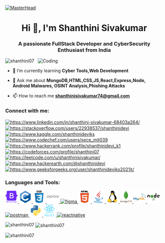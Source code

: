 [![MasterHead](file:///C:/Users/shant/Downloads/bannergif.gif)](https://rishavchanda.io)

<h1 align="center">Hi 👋, I'm Shanthini Sivakumar</h1>
<h3 align="center">A passionate FullStack Developer and CyberSecurity Enthusiast from India</h3>
<img align="right" alt="Coding" width="400" src="[C:\Users\shant\Downloads\download (1).jpeg](https://cdn.dribbble.com/users/1162077/screenshots/3848914/programmer.gif)">


<p align="left"> <img src="file:///C:/Users/shant/Downloads/programmer.gif" alt="shanthini07" /> </p>

- 🌱 I’m currently learning **Cyber Tools,Web Development**

- 💬 Ask me about **MongoDB,HTML,CSS,JS,React,Express,Node, Android Malwares, OSINT Analysis,Phishing Attacks**

- 📫 How to reach me **shanthinisivakumar74@gmail.com**

<h3 align="left">Connect with me:</h3>
<p align="left">
<a href="https://linkedin.com/in/https://www.linkedin.com/in/shanthini-sivakumar-68403a264/" target="blank"><img align="center" src="https://raw.githubusercontent.com/rahuldkjain/github-profile-readme-generator/master/src/images/icons/Social/linked-in-alt.svg" alt="https://www.linkedin.com/in/shanthini-sivakumar-68403a264/" height="30" width="40" /></a>
<a href="https://stackoverflow.com/users/https://stackoverflow.com/users/22938537/shanthinidevi" target="blank"><img align="center" src="https://raw.githubusercontent.com/rahuldkjain/github-profile-readme-generator/master/src/images/icons/Social/stack-overflow.svg" alt="https://stackoverflow.com/users/22938537/shanthinidevi" height="30" width="40" /></a>
<a href="https://kaggle.com/https://www.kaggle.com/shanthinideviks" target="blank"><img align="center" src="https://raw.githubusercontent.com/rahuldkjain/github-profile-readme-generator/master/src/images/icons/Social/kaggle.svg" alt="https://www.kaggle.com/shanthinideviks" height="30" width="40" /></a>
<a href="https://www.codechef.com/users/https://www.codechef.com/users/sece_mit039" target="blank"><img align="center" src="https://cdn.jsdelivr.net/npm/simple-icons@3.1.0/icons/codechef.svg" alt="https://www.codechef.com/users/sece_mit039" height="30" width="40" /></a>
<a href="https://www.hackerrank.com/https://www.hackerrank.com/profile/shanthinidevi_k1" target="blank"><img align="center" src="https://raw.githubusercontent.com/rahuldkjain/github-profile-readme-generator/master/src/images/icons/Social/hackerrank.svg" alt="https://www.hackerrank.com/profile/shanthinidevi_k1" height="30" width="40" /></a>
<a href="https://codeforces.com/profile/https://codeforces.com/profile/shanthini07" target="blank"><img align="center" src="https://raw.githubusercontent.com/rahuldkjain/github-profile-readme-generator/master/src/images/icons/Social/codeforces.svg" alt="https://codeforces.com/profile/shanthini07" height="30" width="40" /></a>
<a href="https://www.leetcode.com/https://leetcode.com/u/shanthinisivakumar/" target="blank"><img align="center" src="https://raw.githubusercontent.com/rahuldkjain/github-profile-readme-generator/master/src/images/icons/Social/leet-code.svg" alt="https://leetcode.com/u/shanthinisivakumar/" height="30" width="40" /></a>
<a href="https://www.hackerearth.com/https://www.hackerearth.com/@shanthinidevi" target="blank"><img align="center" src="https://raw.githubusercontent.com/rahuldkjain/github-profile-readme-generator/master/src/images/icons/Social/hackerearth.svg" alt="https://www.hackerearth.com/@shanthinidevi" height="30" width="40" /></a>
<a href="https://auth.geeksforgeeks.org/user/https://www.geeksforgeeks.org/user/shanthinideviks2021it/" target="blank"><img align="center" src="https://raw.githubusercontent.com/rahuldkjain/github-profile-readme-generator/master/src/images/icons/Social/geeks-for-geeks.svg" alt="https://www.geeksforgeeks.org/user/shanthinideviks2021it/" height="30" width="40" /></a>
</p>

<h3 align="left">Languages and Tools:</h3>
<p align="left"> <a href="https://getbootstrap.com" target="_blank" rel="noreferrer"> <img src="https://raw.githubusercontent.com/devicons/devicon/master/icons/bootstrap/bootstrap-plain-wordmark.svg" alt="bootstrap" width="40" height="40"/> </a> <a href="https://www.cprogramming.com/" target="_blank" rel="noreferrer"> <img src="https://raw.githubusercontent.com/devicons/devicon/master/icons/c/c-original.svg" alt="c" width="40" height="40"/> </a> <a href="https://www.w3schools.com/css/" target="_blank" rel="noreferrer"> <img src="https://raw.githubusercontent.com/devicons/devicon/master/icons/css3/css3-original-wordmark.svg" alt="css3" width="40" height="40"/> </a> <a href="https://expressjs.com" target="_blank" rel="noreferrer"> <img src="https://raw.githubusercontent.com/devicons/devicon/master/icons/express/express-original-wordmark.svg" alt="express" width="40" height="40"/> </a> <a href="https://www.figma.com/" target="_blank" rel="noreferrer"> <img src="https://www.vectorlogo.zone/logos/figma/figma-icon.svg" alt="figma" width="40" height="40"/> </a> <a href="https://www.w3.org/html/" target="_blank" rel="noreferrer"> <img src="https://raw.githubusercontent.com/devicons/devicon/master/icons/html5/html5-original-wordmark.svg" alt="html5" width="40" height="40"/> </a> <a href="https://www.java.com" target="_blank" rel="noreferrer"> <img src="https://raw.githubusercontent.com/devicons/devicon/master/icons/java/java-original.svg" alt="java" width="40" height="40"/> </a> <a href="https://www.linux.org/" target="_blank" rel="noreferrer"> <img src="https://raw.githubusercontent.com/devicons/devicon/master/icons/linux/linux-original.svg" alt="linux" width="40" height="40"/> </a> <a href="https://www.mongodb.com/" target="_blank" rel="noreferrer"> <img src="https://raw.githubusercontent.com/devicons/devicon/master/icons/mongodb/mongodb-original-wordmark.svg" alt="mongodb" width="40" height="40"/> </a> <a href="https://www.mysql.com/" target="_blank" rel="noreferrer"> <img src="https://raw.githubusercontent.com/devicons/devicon/master/icons/mysql/mysql-original-wordmark.svg" alt="mysql" width="40" height="40"/> </a> <a href="https://nodejs.org" target="_blank" rel="noreferrer"> <img src="https://raw.githubusercontent.com/devicons/devicon/master/icons/nodejs/nodejs-original-wordmark.svg" alt="nodejs" width="40" height="40"/> </a> <a href="https://postman.com" target="_blank" rel="noreferrer"> <img src="https://www.vectorlogo.zone/logos/getpostman/getpostman-icon.svg" alt="postman" width="40" height="40"/> </a> <a href="https://www.python.org" target="_blank" rel="noreferrer"> <img src="https://raw.githubusercontent.com/devicons/devicon/master/icons/python/python-original.svg" alt="python" width="40" height="40"/> </a> <a href="https://reactjs.org/" target="_blank" rel="noreferrer"> <img src="https://raw.githubusercontent.com/devicons/devicon/master/icons/react/react-original-wordmark.svg" alt="react" width="40" height="40"/> </a> <a href="https://reactnative.dev/" target="_blank" rel="noreferrer"> <img src="https://reactnative.dev/img/header_logo.svg" alt="reactnative" width="40" height="40"/> </a> </p>

<p><img align="left" src="https://github-readme-stats.vercel.app/api/top-langs?username=shanthini07&show_icons=true&locale=en&layout=compact" alt="shanthini07" /></p>

<p>&nbsp;<img align="center" src="https://github-readme-stats.vercel.app/api?username=shanthini07&show_icons=true&locale=en" alt="shanthini07" /></p>

<p><img align="center" src="https://github-readme-streak-stats.herokuapp.com/?user=shanthini07&" alt="shanthini07" /></p>
